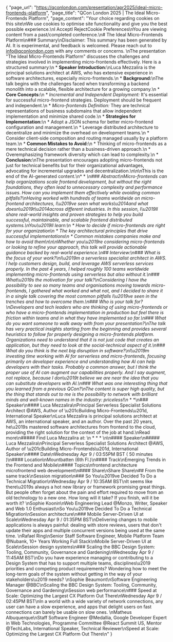 {
    "page_url": "https://qconlondon.com/presentation/apr2025/ideal-micro-frontends-platform",
    "page_title": "QCon London 2025 | The Ideal Micro-Frontends Platform",
    "page_content": "Your choice regarding cookies on this site\nWe use cookies to optimise site functionality and give you the best possible experience.\nI AcceptI RejectCookie Preferences\nYou are viewing content from a past/completed conference.\n# The Ideal Micro-Frontends Platform\n### Summary\nDisclaimer: This summary has been generated by AI. It is experimental, and feedback is welcomed. Please reach out to info@qconlondon.com with any comments or concerns. \nThe presentation \"The Ideal Micro-Frontends Platform\" discusses the challenges and strategies involved in implementing micro-frontends effectively. Here is a structured summary:\n  * **Speaker Introduction:**\nLuca Mezzalira is the principal solutions architect at AWS, who has extensive experience in software architectures, especially micro-frontends.\n  * **Background:**\nThe talk begins with the challenges faced when transforming a backend monolith into a scalable, flexible architecture for a growing company.\n  * **Core Concepts:**\n    * _Incremental and Independent Deployment:_ It's essential for successful micro-frontend strategies. Deployment should be frequent and independent.\n    * _Micro-frontends Definition:_ They are technical representations of business subdomains that allow independent implementation and minimize shared code.\n  * **Strategies for Implementation:**\n    * Adopt a JSON schema for better micro-frontend configuration and management.\n    * Leverage distributed architecture to decentralize and minimize the overhead on development teams.\n    * Consider client-side composition and routing managed usually by a platform team.\n  * **Common Mistakes to Avoid:**\n    * Thinking of micro-frontends as a mere technical decision rather than a business-driven approach.\n    * Overemphasizing framework diversity which can lead to complexity.\n  * **Conclusion:**\nThe presentation encourages adopting micro-frontends not just for technical benefits but for their organizational advantages, advocating for incremental upgrades and decentralization.\n\n\nThis is the end of the AI-generated content.\n* * *\n### Abstract\nMicro-frontends can help organizations scale frontend development, but without the right foundations, they often lead to unnecessary complexity and performance issues. How can you implement them effectively while avoiding common pitfalls?\nHaving worked with hundreds of teams worldwide on micro-frontend architectures, I\u2019ve seen what works\u2014and what doesn\u2019t\u2014across different industries. In this session, I\u2019ll share real-world insights and proven strategies to help you build successful, maintainable, and scalable frontend distributed systems.\nYou\u2019ll learn:\n  * How to decide if micro-frontends are right for your organization\n  * The key architectural principles that drive successful implementations\n  * Common mistakes companies make and how to avoid them\n\n\nWhether you\u2019re considering micro-frontends or looking to refine your approach, this talk will provide actionable guidance backed by real-world experience.\n## Interview:\n### What is the focus of your work?\nI\u2019m a serverless specialist architect in AWS. I help customers design, build, and leverage AWS serverless services properly. In the past 4 years, I helped roughly 100 teams worldwide implementing micro-frontends using serverless but also without it.\n### What\u2019s the motivation for your talk?\nConsidering I have the possibility to see so many teams and organisations moving towards micro-frontends, I gathered what worked and what not, and I decided to share it in a single talk covering the most common pitfalls I\u2019ve seen in the trenches and how to overcome them.\n### Who is your talk for?\nDevelopers and tech leaders who are thinking of using micro-frontends or who have a micro-frontends implementation in production but feel there is friction within teams and in what they have implemented so far.\n### What do you want someone to walk away with from your presentation?\nThe talk has very practical insights starting from the beginning and provides several heuristics to follow for properly designing a micro-frontends platform. Organizations need to understand that it is not just code that creates an application, but they need to look at the social-technical aspect of it.\n### What do you think is the next big disruption in software?\nI\u2019m investing time working with AI for serverless and micro-frontends, focusing primarily on developer experience and understanding how AI can help developers with their tasks. Probably a common answer, but I think the proper use of AI can augment our capabilities properly. And I say augment, not replace, because I don\u2019t believe we are near the idea that you can substitute developers with AI.\n### What was one interesting thing that you learned from a previous QCon?\nThe content is super high quality, but the thing that stands out to me is the possibility to network with brilliant minds and well-known names in the industry: priceless!\n* * *\n### Speaker\n#### Luca Mezzalira\nPrincipal Serverless Specialist Solutions Architect @AWS, Author of \u201cBuilding Micro-Frontends\u201d, International Speaker\nLuca Mezzalira is principal solutions architect at AWS, an international speaker, and an author. Over the past 20 years, he\u2019s mastered software architectures from frontend to the cloud, providing the right solution for the context of the job at hand.\nRead more\n#####  Find Luca Mezzalira at: \n  *   *   * \n\n#### Speaker\n##### Luca Mezzalira\nPrincipal Serverless Specialist Solutions Architect @AWS, Author of \u201cBuilding Micro-Frontends\u201d, International Speaker\n#### Date\nWednesday Apr 9 / 03:55PM BST ( 50 minutes )\n#### Location\nMountbatten (6th Fl.)\n#### Track\nEmerging Trends in the Frontend and Mobile\n#### Topics\nfrontend architecture microfrontend web development\n#### Share\nShare Share\n## From the same track\nSession migration\n### So You\u2019ve Decided To Do a Technical Migration\nWednesday Apr 9 / 10:35AM BST\nIt seems like there\u2019s always a hot new library or framework promising great things. But people often forget about the pain and effort required to move from an old technology to a new one. How long will it take? If you finish, will it be worth it? \nSophie Koonin\nWeb Engineering Lead @Monzo, Writer, Speaker and Web 1.0 Enthusiast\nSo You\u2019ve Decided To Do a Technical Migration\nSession architecture\n### Mobile Server-Driven UI at Scale\nWednesday Apr 9 / 01:35PM BST\nDelivering changes to mobile applications is always painful: dealing with store reviews, users that don't update their apps and multiple concurrent versions being used at the same time. \nRafael Ring\nSenior Staff Software Engineer, Mobile Platform Team @Nubank, 10+ Years Working Full Stack\nMobile Server-Driven UI at Scale\nSession design systems\n### Scaling the BBC Design System: Tooling, Community, Governance and Gardening\nWednesday Apr 9 / 11:45AM BST\nDo you have experience managing or contributing to a Design System that has to support multiple teams, disciplines\u2019 priorities and competing product requirements? Wondering how to meet the long-term goals of the system without getting in the way of your stakeholders\u2019 needs? \nSophie Beaumont\nSoftware Engineering Manager @BBC\nScaling the BBC Design System: Tooling, Community, Governance and Gardening\nSession web performance\n### Speed at Scale: Optimizing the Largest CX Platform Out There\nWednesday Apr 9 / 02:45PM BST\nIn a world with a wide variety of network connections, any user can have a slow experience, and apps that delight users on fast connections can barely be usable on slow ones. \nMatheus Albuquerque\nStaff Software Engineer @Medallia, Google Developer Expert in Web Technologies, Programme Committee @React Summit US, Mentor @TechLabs, International Speaker, Technical Reviewer\nSpeed at Scale: Optimizing the Largest CX Platform Out There\n"
}